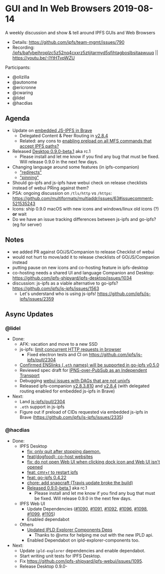 
# GUI and In Web Browsers 2019-08-14

A weekly discussion and show & tell around IPFS GUIs and Web Browsers

* Details: https://github.com/ipfs/team-mgmt/issues/790
* Recording: [/ipfs/bafybeihroplzc5z52nq4cxxrz5ztjjtarmyd5sfihtagboslbsitaawuuq](https://ipfs.io/ipfs/bafybeihroplzc5z52nq4cxxrz5ztjjtarmyd5sfihtagboslbsitaawuuq/) || https://youtu.be/-IYtHTvpWZU

Participants:

- @olizilla
- @autonome
- @ericronne
- @cwaring
- @lidel
- @hacdias


## Agenda

- Update on [embedded JS-IPFS in Brave](https://github.com/ipfs-shipyard/ipfs-companion/issues/716)
    - Delegated Content & Peer Routing in [v2.8.4](https://github.com/ipfs-shipyard/ipfs-companion/releases/tag/v2.8.4)
    - Related: any cons to [enabling preload on all MFS commands that accept IPFS paths?](https://github.com/ipfs/js-ipfs/issues/2335)
- Released [Desktop 0.9.0-beta.1](https://github.com/ipfs-shipyard/ipfs-desktop/releases/tag/v0.9.0-beta.1) aka rc.1
    - Please install and let me know if you find any bug that must be fixed. Will release 0.9.0 in the next few days.
- Changing language around some features (in ipfs-companion)
    -  ["redirects"](https://github.com/ipfs-shipyard/ipfs-companion/issues/741)
    -  ["pinning"](https://github.com/ipfs-shipyard/ipfs-companion/issues/742)
- Should go-ipfs and js-ipfs have webui check on release checklists instead of webui PRing against them?
- PSA: ongoing discussion on `/tls/http` vs `/https`: https://github.com/multiformats/multiaddr/issues/63#issuecomment-521535243
- Icons: ship 0.9.0 macOS with new icons and windows/linux old icons (?) **or** wait
- Do we have an issue tracking differences between js-ipfs and go-ipfs? (eg for server)
    

## Notes

- we added PR against GO/JS/Companion to release Checklist of webui
- would not hurt to move/add it to release checklists of GO/JS/Companion instead
- putting pause on new icons and co-hosting feature in ipfs-desktop 
- co-hosting needs a shared UI and language Companion and Desktop: https://github.com/ipfs-shipyard/ipfs-desktop/issues/1034
- discussion: js-ipfs as a viable alternative to go-ipfs? https://github.com/ipfs/js-ipfs/issues/1563
  - Let's understand who is using js-ipfs!  https://github.com/ipfs/js-ipfs/issues/2359

## Async Updates


### @lidel

- Done:
    - AFK: vacation and move to a new SSD
    - js-ipfs: [limit concurrent HTTP requests in browser](https://github.com/ipfs/js-ipfs/pull/2304)
        - Fixed electron tests and CI on https://github.com/ipfs/js-ipfs/pull/2304
    - [Confirmed ENSlinks (`.eth` names) will be supported in go-ipfs v0.5.0](https://github.com/ipfs/go-ipfs/pull/6448#issuecomment-521163961)
    - Reviewed spec draft for [IPNS-over-PubSub as an Independent Transport](https://github.com/ipfs/specs/pull/218)
    - Debugging [webui issues with DAGs that are not unixfs](https://github.com/ipfs-shipyard/ipfs-webui/issues/1095)
    - Released ipfs-companion [v2.8.3.810](https://github.com/ipfs-shipyard/ipfs-companion/releases/tag/v2.8.3.810) and  [v2.8.4](https://github.com/ipfs-shipyard/ipfs-companion/releases/tag/v2.8.4) (with delegated routing enabled for embedded js-ipfs in Brave)
- Next:
    - Land [js-ipfs/pull/2304](https://github.com/ipfs/js-ipfs/pull/2304)
    - `.eth` support in js-ipfs
    - Figure out if preload of CIDs requested via embedded js-ipfs in Brave (https://github.com/ipfs/js-ipfs/issues/2335)

### @hacdias

- Done:
    - IPFS Desktop
        - [fix: only quit after stopping daemon.](https://github.com/ipfs-shipyard/ipfs-desktop/pull/1022)
        - [feat(dogfood): co-host websites](https://github.com/ipfs-shipyard/ipfs-desktop/pull/1023)
        - [fix: do not open Web UI when clicking dock icon and Web UI isn't opened](https://github.com/ipfs-shipyard/ipfs-desktop/pull/1024)
        - [feat: cmr+r to restart ipfs](https://github.com/ipfs-shipyard/ipfs-desktop/pull/1025)
        - [feat: go-ipfs 0.4.22](https://github.com/ipfs-shipyard/ipfs-desktop/pull/1031)
        - [chore: add snapcraft (Travis update broke the build)](https://github.com/ipfs-shipyard/ipfs-desktop/pull/1032)
        - [Released 0.9.0-beta.1](https://github.com/ipfs-shipyard/ipfs-desktop/releases/tag/v0.9.0-beta.1) aka rc.1
            - Please install and let me know if you find any bug that must be fixed. Will release 0.9.0 in the next few days.
    - IPFS Web UI
        - Update Dependencies ([#1090](https://github.com/ipfs-shipyard/ipfs-webui/pull/1090), [#1091](https://github.com/ipfs-shipyard/ipfs-webui/pull/1091), [#1092](https://github.com/ipfs-shipyard/ipfs-webui/pull/1092), [#1096](https://github.com/ipfs-shipyard/ipfs-webui/pull/1096), [#1098](https://github.com/ipfs-shipyard/ipfs-webui/pull/1098), [#1099](https://github.com/ipfs-shipyard/ipfs-webui/pull/1099), [#1105](https://github.com/ipfs-shipyard/ipfs-webui/pull/1105))
        - Enabled dependabot
    - Others
        - [Updated IPLD Explorer Components Deps](https://github.com/ipfs-shipyard/ipld-explorer-components/pull/22)
            - Thanks to @vmx for helping me out with the new IPLD api.
        - Enabled Dependabot on ipld-explorer-components too.
- Next:
    - Update `ipld-explorer` dependencies and enable dependabot.
    - Start writing unit tests for IPFS Desktop.
    - Fix https://github.com/ipfs-shipyard/ipfs-webui/issues/1095.
    - Release Desktop 0.9.0-

